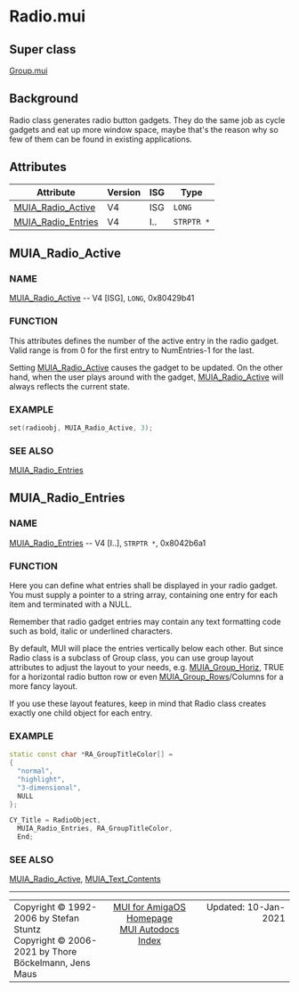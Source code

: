 # Radio.mui
## Super class
[Group.mui](MUI_Group.md)
## Background
Radio class generates radio button gadgets. They do the same job as cycle
gadgets and eat up more window space, maybe that's the reason  why so few of
them can be found in existing applications.
## Attributes
Attribute|Version|ISG|Type
---------|-------|---|----
[MUIA_Radio_Active](MUI_Radio.md/#MUIA_Radio_Active)|V4|ISG|`LONG`
[MUIA_Radio_Entries](MUI_Radio.md/#MUIA_Radio_Entries)|V4|I..|`STRPTR *`

## MUIA_Radio_Active
### NAME
[MUIA_Radio_Active](MUI_Radio.md/#MUIA_Radio_Active) -- V4 [ISG], `LONG`, 0x80429b41

### FUNCTION
This attributes defines the number of the active entry in the radio gadget.
Valid range is from 0 for the first entry to NumEntries-1 for the last.

Setting [MUIA_Radio_Active](MUI_Radio.md/#MUIA_Radio_Active) causes the gadget to be updated. On the other
hand, when the user plays around with the gadget, [MUIA_Radio_Active](MUI_Radio.md/#MUIA_Radio_Active) will
always reflects the current state.

### EXAMPLE
```c++
set(radioobj, MUIA_Radio_Active, 3);
```

### SEE ALSO
[MUIA_Radio_Entries](MUI_Radio.md/#MUIA_Radio_Entries)

## MUIA_Radio_Entries
### NAME
[MUIA_Radio_Entries](MUI_Radio.md/#MUIA_Radio_Entries) -- V4 [I..], `STRPTR *`, 0x8042b6a1

### FUNCTION
Here you can define what entries shall be displayed in your radio gadget. You
must supply a pointer to a string array, containing one entry for each item and
terminated with a NULL.

Remember that radio gadget entries may contain any text formatting code such as
bold, italic or underlined characters.

By default, MUI will place the entries vertically below each other. But since
Radio class is a subclass of Group class, you can use group layout attributes to
adjust the layout to your needs, e.g. [MUIA_Group_Horiz](MUI_Group.md/#MUIA_Group_Horiz), TRUE for a horizontal
radio button row or even [MUIA_Group_Rows](MUI_Group.md/#MUIA_Group_Rows)/Columns for a more fancy layout.

If you use these layout features, keep in mind that Radio class creates exactly
one child object for each entry.

### EXAMPLE
```c++
static const char *RA_GroupTitleColor[] =
{
  "normal",
  "highlight",
  "3-dimensional",
  NULL
};

CY_Title = RadioObject,
  MUIA_Radio_Entries, RA_GroupTitleColor,
  End;
```

### SEE ALSO
[MUIA_Radio_Active](MUI_Radio.md/#MUIA_Radio_Active), [MUIA_Text_Contents](MUI_Text.md/#MUIA_Text_Contents)

----
<table class='compact' style='border: none; border-spacing: 0px; margin: 0px' width='100%'>
<tr>
<td style='text-align: left; vertical-align: top' width='33%'>Copyright &copy 1992-2006 by Stefan Stuntz<br>Copyright &copy 2006-2021 by Thore B&ouml;ckelmann, Jens Maus</TD>
<td style='text-align: center; vertical-align: top' width='33%'>
<a href=https://github.com/amiga-mui/muidev>MUI for AmigaOS Homepage</a><br>
<a href=https://github.com/amiga-mui/muidev/blob/master/autodocs/autodocs.md>MUI Autodocs Index</a>
</td>
<td style='text-align: right; vertical-align: top' width='33%'>Updated: 10-Jan-2021</td>
</tr>
</table>
